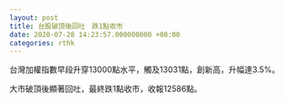 ```yaml
---
layout: post
title: 台股破頂後回吐　跌1點收市
date: 2020-07-28 14:23:57.000000000 +08:00
categories: rthk
---
```


台灣加權指數早段升穿13000點水平，觸及13031點，創新高，升幅達3.5%。

大市破頂後顯著回吐，最終跌1點收市，收報12586點。
